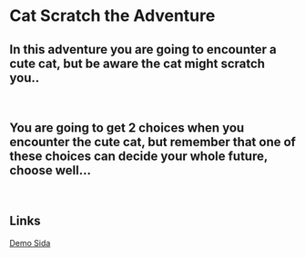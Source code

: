 # Cat Scratch the Adventure

## In this adventure you are going to encounter a cute cat, but be aware the cat might scratch you..

<br>

## You are going to get 2 choices when you encounter the cute cat, but remember that one of these choices can decide your whole future, choose well...

<br>

## Links

[Demo Sida](https://empafrontend.github.io/JS-labb-1/)